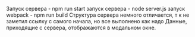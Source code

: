 Запуск сервера - npm run start
запуск сервера - node server.js
запуск webpack - npm run build
Структура сервера немного отличается, т к не заметил ссылку с самого начала, но все выполнено как надо Данные, приходящие с сервера, отображаются в модальном окне.

